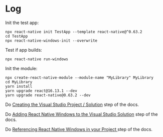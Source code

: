 # Log

Init the test app:
```console
npx react-native init TestApp --template react-native@^0.63.2
cd TestApp
npx react-native-windows-init --overwrite
```
Test if app builds:
```console
npx react-native run-windows
```

Init the module:
```console
npx create-react-native-module --module-name "MyLibrary" MyLibrary
cd MyLibrary
yarn install
yarn upgrade react@16.13.1 --dev
yarn upgrade react-native@0.63.2 --dev
```

Do [Creating the Visual Studio Project / Solution](https://microsoft.github.io/react-native-windows/docs/native-modules-setup#creating-the-visual-studio-project--solution) step of the docs.

Do [Adding React Native Windows to the Visual Studio Solution](https://microsoft.github.io/react-native-windows/docs/native-modules-setup#adding-react-native-windows-to-the-visual-studio-solution) step of the docs.

Do [Referencing React Native Windows in your Project
](https://microsoft.github.io/react-native-windows/docs/native-modules-setup#referencing-react-native-windows-in-your-project) step of the docs.